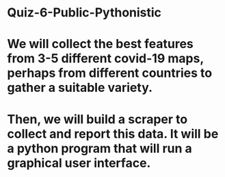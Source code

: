 # Quiz-6-Public-Pythonistic

# We will collect the best features from 3-5 different covid-19 maps, perhaps from different countries to gather a suitable variety.
# Then, we will build a scraper to collect and report this data. It will be a python program that will run a graphical user interface.


